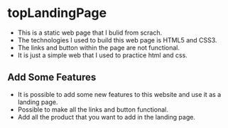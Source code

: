 # topLandingPage

* This is a static web page that I bulid from scrach.
* The technologies I used to build this web page is HTML5 and CSS3.
* The links and button within the page are not functional.
* It is just a simple web that I used to practice html and css.

## Add Some Features 

* It is possible to add some new features to this website and use it as a landing page.
* Possible to make all the links and button functional.
* Add all the product that you want to add in the landing page.

